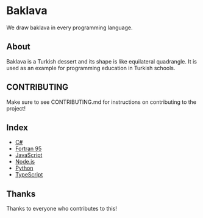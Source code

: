 # Baklava
We draw baklava in every programming language.

## About
Baklava is a Turkish dessert and its shape is like equilateral quadrangle. It is used as an example for programming education in Turkish schools. 

## CONTRIBUTING
Make sure to see CONTRIBUTING.md for instructions on contributing to the project!

## Index
* [C#](C/CSharp.cs)
* [Fortran 95](F/Fortran.f95)
* [JavaScript](J/JavaScript.js)
* [Node.js](N/Node.js)
* [Python](P/Python.py)
* [TypeScript](T/TypeScript.ts)

## Thanks
Thanks to everyone who contributes to this!
